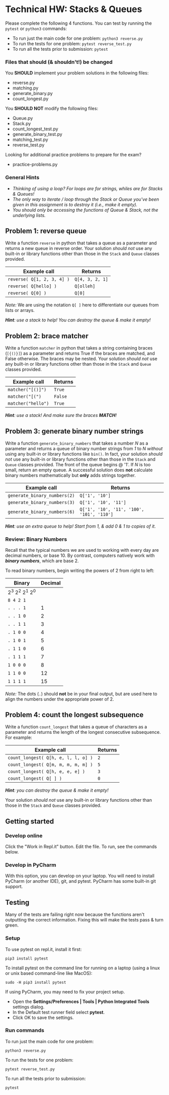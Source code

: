 # Technical HW: Stacks & Queues
Please complete the following 4 functions. You can test by running the `pytest` or `python3` commands:

* To run just the main code for one problem: `python3 reverse.py`
* To run the tests for one problem: `pytest reverse_test.py`
* To run all the tests prior to submission: `pytest`

### Files that should (& shouldn't!) be changed

You **SHOULD** implement your problem solutions in the following files:
* reverse.py
* matching.py
* generate_binary.py
* count_longest.py

You **SHOULD NOT** modify the following files:
* Queue.py
* Stack.py
* count_longest_test.py
* generate_binary_test.py
* matching_test.py
* reverse_test.py

Looking for additional practice problems to prepare for the exam?
* practice-problems.py

### General Hints
* _Thinking of using a loop? For loops are for strings, whiles are for Stacks & Queues!_
* _The only way to iterate / loop through the Stack or Queue you've been given in this assignment is to destroy it (i.e., make it empty)._
* _You should only be accessing the functions of Queue & Stack, not the underlying lists._

## Problem 1: reverse queue

Write a function ```reverse``` in python that takes a
queue as a parameter and returns a new queue in 
reverse order. Your solution _should not_ use
any built-in or library functions other than those in
the `Stack` and `Queue` classes provided.

| **Example call** | **Returns** |
| -------------- | --------- |
| `reverse( Q[1, 2, 3, 4] )` | `Q[4, 3, 2, 1]` |
| `reverse( Q[hello] )` | `Q[olleh]` |
| `reverse( Q[0] )` | `Q[0]` |

_Note:_ We are using the notation `Q[ ]` here to 
differentiate our queues from lists or arrays.

_**Hint**: use a stack to help! You can destroy the queue & make it empty!_

## Problem 2: brace matcher

Write a function `matcher` in python that takes a
string containing braces (`[{()}]`) as a parameter
and returns True if the braces are matched, and
False otherwise. The braces may be nested. 
Your solution _should not_ use
any built-in or library functions other than those in
the `Stack` and `Queue` classes provided.

| **Example call** | **Returns** |
| -------------- | --------- |
| `matcher("[()]")` | `True` |
| `matcher("[(")` | `False` |
| `matcher("hello")` | `True` |

_**Hint**: use a stack! And make sure the braces **MATCH**!_

## Problem 3: generate binary number strings

Write a function ```generate_binary_numbers``` that
takes a number _N_ as a parameter and returns a queue
of binary number strings from _1_ to _N_ _without_ 
using any built-in or library functions like `bin()`. 
In fact, your solution _should not_ use
any built-in or library functions other than those in
the `Stack` and `Queue` classes provided.
The front of the queue begins @ '1'. If _N_ is too 
small, return an empty queue. A successful solution
does **not** calculate binary numbers mathematically
but __only__ adds strings together.

| **Example call** | **Returns** |
| -------------- | --------- |
| `generate_binary_numbers(2)` | `Q['1', '10']` |
| `generate_binary_numbers(3)` | `Q['1', '10', '11']` |
| `generate_binary_numbers(6)` | `Q['1', '10', '11', '100', '101', '110']` |

_**Hint**: use an extra queue to help! Start from 1, & add 0 & 1 to copies of it._

### Review: Binary Numbers

Recall that the typical numbers we are used to
working with every day are decimal numbers, or
base 10. By contrast, computers  natively work
with _**binary numbers**_, which are base 2.

To read binary numbers, begin writing the powers
of 2 from right to left:

| **Binary** | **Decimal** |
| -------------- | --------- |
|2<sup>3</sup> 2<sup>2</sup> 2<sup>1</sup> 2<sup>0</sup> | |
| `8 4 2 1` | |
| `. . . 1` | 1 |
| `. . 1 0` | 2 |
| `. . 1 1` | 3 |
| `. 1 0 0` | 4 |
| `. 1 0 1` | 5 |
| `. 1 1 0` | 6 |
| `. 1 1 1` | 7 |
| `1 0 0 0` | 8 |
| `1 1 0 0` | 12 |
| `1 1 1 1` | 15 |

_Note:_ The dots (`.`) should **not** be in your final
output, but are used here to align the numbers under
the appropriate power of 2.

## Problem 4: count the longest subsequence

Write a function ```count_longest``` that takes a
queue of characters as a parameter and returns the
length of the longest consecutive subsequence. For
example:

| **Example call** | **Returns** |
| -------------- | --------- |
| `count_longest( Q[h, e, l, l, o] )` | `2` |
| `count_longest( Q[m, m, m, m, m] )` | `5` |
| `count_longest( Q[h, e, e, e] )` | `3` |
| `count_longest( Q[ ] )` | `0` |

_**Hint**: you can destroy the queue & make it empty!_

Your solution _should not_ use
any built-in or library functions other than those in
the `Stack` and `Queue` classes provided.

## Getting started

### Develop online

Click the "Work in Repl.it" button. Edit the file. To run, see the commands below.

### Develop in PyCharm

With this option, you can develop on your laptop. 
You will need to install PyCharm (or another IDE),
git, and pytest. PyCharm has some built-in git 
support.

## Testing
Many of the tests are failing right now because the 
functions
aren't outputting the correct information. Fixing this
will make the tests pass & turn green.

### Setup
To use pytest on repl.it, install it first:

`pip3 install pytest`

To install pytest on the command line for running on a laptop (using a linux or unix based command-line like MacOS):

`sudo -H pip3 install pytest`

If using PyCharm, you may need to fix your project setup.
- Open the **Settings/Preferences | Tools | Python Integrated Tools** settings dialog.
- In the Default test runner field select **pytest**.
- Click OK to save the settings.

### Run commands
To run just the main code for one problem:

`python3 reverse.py`

To run the tests for one problem:

`pytest reverse_test.py`

To run all the tests prior to submission:

`pytest`
